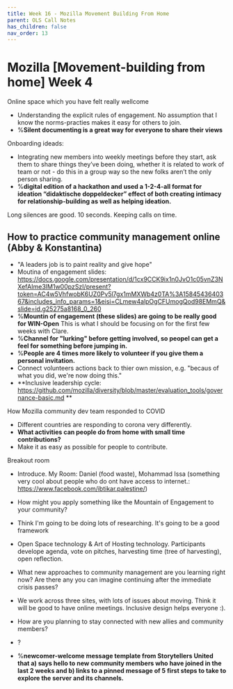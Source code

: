 ```yaml
---
title: Week 16 - Mozilla Movement Building From Home
parent: OLS Call Notes
has_children: false
nav_order: 13
---
```



# Mozilla [Movement-building from home] Week 4

Online space which you have felt really wellcome

- Understanding the explicit rules of engagement. No assumption that I know the norms-practies makes it easy for others to join.
- %**Silent documenting is a great way for everyone to share their views**

Onboarding ideads:
- Integrating new members into weekly meetings before they start, ask them to share things they’ve been doing, whether it is related to work of team or not - do this in a group way so the new folks aren’t the only person sharing.
- %**digital edition of a hackathon and used a 1-2-4-all format for ideation “didaktische doppeldecker” effect of both creating intimacy for relationship-building as well as helping ideation.**

Long silences are good. 10 seconds.
Keeping calls on time.

## How to practice community management online (Abby & Konstantina)

- "A leaders job is to paint reality and give hope"
- Moutina of engagement slides: https://docs.google.com/presentation/d/1cx9CCK9ix1n0JvO1c05vnZ3NXefAIme3IM1w00pzSzI/present?token=AC4w5VhfwobK6UZ0Pv5l7gx1mMXWb4z0TA%3A1584543640367&includes_info_params=1&eisi=CLmew4alpOgCFUmogQod98EMmQ&slide=id.g25275a8168_0_260
- %**Mountin of engagement (these slides) are going to be really good for WIN-Open** This is what I should be focusing on for the first few weeks with Clare.
- %**Channel for "lurking" before getting involved, so peopel can get a feel for something before jumping in.**
- %**People are 4 times more likely to volunteer if you give them a personal invitation.**
- Connect volunteers actions back to thier own mission, e.g. "becaus of what you did, we're now doing this."
- **Inclusive leadership cycle: https://github.com/mozilla/diversity/blob/master/evaluation_tools/governance-basic.md **

How Mozilla community dev team responded to COVID
- Different countries are responding to corona very differently.
- **What activities can people do from home with small time contributions?**
- Make it as easy as possible for people to contribute.

Breakout room
- Introduce. My Room: Daniel (food waste), Mohammad Issa (something very cool about people who do ont have access to internet.: https://www.facebook.com/ibtikar.palestine/)

- How might you apply something like the Mountain of Engagement to your community?
- 	Think I'm going to be doing lots of researching. It's going to be a good framework
- 	Open Space technology & Art of Hosting technology. Participants develope agenda, vote on pitches, harvesting time (tree of harvesting), open reflection.
- What new approaches to community management are you learning right now? Are there any you can imagine continuing after the immediate crisis passes?
- 	We work across three sites, with lots of issues about moving. Think it will be good to have online meetings. Inclusive design helps everyone :).
- How are you planning to stay connected with new allies and community members?
- 	?

- %**newcomer-welcome message template from Storytellers United that a) says hello to new community members who have joined in the last 2 weeks and b) links to a pinned message of 5 first steps to take to explore the server and its channels.**
